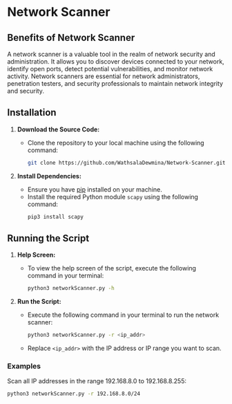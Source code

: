 # Network Scanner

## Benefits of Network Scanner

A network scanner is a valuable tool in the realm of network security and administration. It allows you to discover devices connected to your network, identify open ports, detect potential vulnerabilities, and monitor network activity. Network scanners are essential for network administrators, penetration testers, and security professionals to maintain network integrity and security.

## Installation

1. **Download the Source Code:**
    - Clone the repository to your local machine using the following command:
        ```sh
        git clone https://github.com/WathsalaDewmina/Network-Scanner.git
        ```

2. **Install Dependencies:**
    - Ensure you have [pip](https://pypi.org/project/pip/) installed on your machine.
    - Install the required Python module `scapy` using the following command:
        ```sh
        pip3 install scapy
        ```

## Running the Script

1. **Help Screen:**
    - To view the help screen of the script, execute the following command in your terminal:
        ```sh
        python3 networkScanner.py -h
        ```

2. **Run the Script:**
    - Execute the following command in your terminal to run the network scanner:
        ```sh
        python3 networkScanner.py -r <ip_addr>
        ```

    - Replace `<ip_addr>` with the IP address or IP range you want to scan.

### Examples

Scan all IP addresses in the range 192.168.8.0 to 192.168.8.255:

```sh
python3 networkScanner.py -r 192.168.8.0/24
